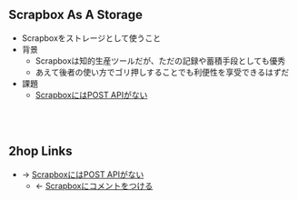 ## Scrapbox As A Storage
- Scrapboxをストレージとして使うこと
- 背景
    - Scrapboxは知的生産ツールだが、ただの記録や蓄積手段としても優秀
    - あえて後者の使い方でゴリ押しすることでも利便性を享受できるはずだ
- 課題
    - [ScrapboxにはPOST APIがない](ScrapboxにはPOST_APIがない.md)

<br>

<br>

## 2hop Links
- → [ScrapboxにはPOST APIがない](ScrapboxにはPOST_APIがない.md)
    - ← [Scrapboxにコメントをつける](Scrapboxにコメントをつける.md)
